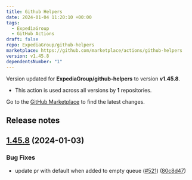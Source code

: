 ```yaml
---
title: Github Helpers
date: 2024-01-04 11:20:10 +00:00
tags:
  - ExpediaGroup
  - GitHub Actions
draft: false
repo: ExpediaGroup/github-helpers
marketplace: https://github.com/marketplace/actions/github-helpers
version: v1.45.8
dependentsNumber: "1"
---
```



Version updated for **ExpediaGroup/github-helpers** to version **v1.45.8**.
- This action is used across all versions by **1** repositories.

Go to the [GitHub Marketplace](https://github.com/marketplace/actions/github-helpers) to find the latest changes.

## Release notes

## [1.45.8](https://github.com/ExpediaGroup/github-helpers/compare/v1.45.7...v1.45.8) (2024-01-03)


### Bug Fixes

* update pr with default when added to empty queue ([#521](https://github.com/ExpediaGroup/github-helpers/issues/521)) ([80c8d47](https://github.com/ExpediaGroup/github-helpers/commit/80c8d474b718a60777d09e4ba2754fed0b3c3f83))




